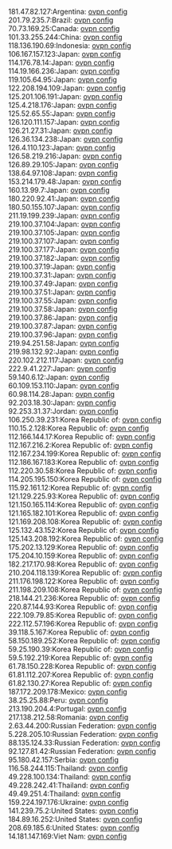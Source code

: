 181.47.82.127:Argentina: [ovpn config](vpn/181_47_82_127.ovpn)  
201.79.235.7:Brazil: [ovpn config](vpn/201_79_235_7.ovpn)  
70.73.169.25:Canada: [ovpn config](vpn/70_73_169_25.ovpn)  
101.33.255.244:China: [ovpn config](vpn/101_33_255_244.ovpn)  
118.136.190.69:Indonesia: [ovpn config](vpn/118_136_190_69.ovpn)  
106.167.157.123:Japan: [ovpn config](vpn/106_167_157_123.ovpn)  
114.176.78.14:Japan: [ovpn config](vpn/114_176_78_14.ovpn)  
114.19.166.236:Japan: [ovpn config](vpn/114_19_166_236.ovpn)  
119.105.64.95:Japan: [ovpn config](vpn/119_105_64_95.ovpn)  
122.208.194.109:Japan: [ovpn config](vpn/122_208_194_109.ovpn)  
125.201.106.191:Japan: [ovpn config](vpn/125_201_106_191.ovpn)  
125.4.218.176:Japan: [ovpn config](vpn/125_4_218_176.ovpn)  
125.52.65.55:Japan: [ovpn config](vpn/125_52_65_55.ovpn)  
126.120.111.157:Japan: [ovpn config](vpn/126_120_111_157.ovpn)  
126.21.27.31:Japan: [ovpn config](vpn/126_21_27_31.ovpn)  
126.36.134.238:Japan: [ovpn config](vpn/126_36_134_238.ovpn)  
126.4.110.123:Japan: [ovpn config](vpn/126_4_110_123.ovpn)  
126.58.219.216:Japan: [ovpn config](vpn/126_58_219_216.ovpn)  
126.89.29.105:Japan: [ovpn config](vpn/126_89_29_105.ovpn)  
138.64.97.108:Japan: [ovpn config](vpn/138_64_97_108.ovpn)  
153.214.179.48:Japan: [ovpn config](vpn/153_214_179_48.ovpn)  
160.13.99.7:Japan: [ovpn config](vpn/160_13_99_7.ovpn)  
180.220.92.41:Japan: [ovpn config](vpn/180_220_92_41.ovpn)  
180.50.155.107:Japan: [ovpn config](vpn/180_50_155_107.ovpn)  
211.19.199.239:Japan: [ovpn config](vpn/211_19_199_239.ovpn)  
219.100.37.104:Japan: [ovpn config](vpn/219_100_37_104.ovpn)  
219.100.37.105:Japan: [ovpn config](vpn/219_100_37_105.ovpn)  
219.100.37.107:Japan: [ovpn config](vpn/219_100_37_107.ovpn)  
219.100.37.177:Japan: [ovpn config](vpn/219_100_37_177.ovpn)  
219.100.37.182:Japan: [ovpn config](vpn/219_100_37_182.ovpn)  
219.100.37.19:Japan: [ovpn config](vpn/219_100_37_19.ovpn)  
219.100.37.31:Japan: [ovpn config](vpn/219_100_37_31.ovpn)  
219.100.37.49:Japan: [ovpn config](vpn/219_100_37_49.ovpn)  
219.100.37.51:Japan: [ovpn config](vpn/219_100_37_51.ovpn)  
219.100.37.55:Japan: [ovpn config](vpn/219_100_37_55.ovpn)  
219.100.37.58:Japan: [ovpn config](vpn/219_100_37_58.ovpn)  
219.100.37.86:Japan: [ovpn config](vpn/219_100_37_86.ovpn)  
219.100.37.87:Japan: [ovpn config](vpn/219_100_37_87.ovpn)  
219.100.37.96:Japan: [ovpn config](vpn/219_100_37_96.ovpn)  
219.94.251.58:Japan: [ovpn config](vpn/219_94_251_58.ovpn)  
219.98.132.92:Japan: [ovpn config](vpn/219_98_132_92.ovpn)  
220.102.212.117:Japan: [ovpn config](vpn/220_102_212_117.ovpn)  
222.9.41.227:Japan: [ovpn config](vpn/222_9_41_227.ovpn)  
59.140.6.12:Japan: [ovpn config](vpn/59_140_6_12.ovpn)  
60.109.153.110:Japan: [ovpn config](vpn/60_109_153_110.ovpn)  
60.98.114.28:Japan: [ovpn config](vpn/60_98_114_28.ovpn)  
92.203.18.30:Japan: [ovpn config](vpn/92_203_18_30.ovpn)  
92.253.31.37:Jordan: [ovpn config](vpn/92_253_31_37.ovpn)  
106.250.39.231:Korea Republic of: [ovpn config](vpn/106_250_39_231.ovpn)  
110.15.2.128:Korea Republic of: [ovpn config](vpn/110_15_2_128.ovpn)  
112.166.144.17:Korea Republic of: [ovpn config](vpn/112_166_144_17.ovpn)  
112.167.216.2:Korea Republic of: [ovpn config](vpn/112_167_216_2.ovpn)  
112.167.234.199:Korea Republic of: [ovpn config](vpn/112_167_234_199.ovpn)  
112.186.167.183:Korea Republic of: [ovpn config](vpn/112_186_167_183.ovpn)  
112.220.30.58:Korea Republic of: [ovpn config](vpn/112_220_30_58.ovpn)  
114.205.195.150:Korea Republic of: [ovpn config](vpn/114_205_195_150.ovpn)  
115.92.161.12:Korea Republic of: [ovpn config](vpn/115_92_161_12.ovpn)  
121.129.225.93:Korea Republic of: [ovpn config](vpn/121_129_225_93.ovpn)  
121.150.165.114:Korea Republic of: [ovpn config](vpn/121_150_165_114.ovpn)  
121.165.182.101:Korea Republic of: [ovpn config](vpn/121_165_182_101.ovpn)  
121.169.208.108:Korea Republic of: [ovpn config](vpn/121_169_208_108.ovpn)  
125.132.43.152:Korea Republic of: [ovpn config](vpn/125_132_43_152.ovpn)  
125.143.208.192:Korea Republic of: [ovpn config](vpn/125_143_208_192.ovpn)  
175.202.13.129:Korea Republic of: [ovpn config](vpn/175_202_13_129.ovpn)  
175.204.10.159:Korea Republic of: [ovpn config](vpn/175_204_10_159.ovpn)  
182.217.170.98:Korea Republic of: [ovpn config](vpn/182_217_170_98.ovpn)  
210.204.118.139:Korea Republic of: [ovpn config](vpn/210_204_118_139.ovpn)  
211.176.198.122:Korea Republic of: [ovpn config](vpn/211_176_198_122.ovpn)  
211.198.209.108:Korea Republic of: [ovpn config](vpn/211_198_209_108.ovpn)  
218.144.21.236:Korea Republic of: [ovpn config](vpn/218_144_21_236.ovpn)  
220.87.144.93:Korea Republic of: [ovpn config](vpn/220_87_144_93.ovpn)  
222.109.79.85:Korea Republic of: [ovpn config](vpn/222_109_79_85.ovpn)  
222.112.57.196:Korea Republic of: [ovpn config](vpn/222_112_57_196.ovpn)  
39.118.5.167:Korea Republic of: [ovpn config](vpn/39_118_5_167.ovpn)  
58.150.189.252:Korea Republic of: [ovpn config](vpn/58_150_189_252.ovpn)  
59.25.190.39:Korea Republic of: [ovpn config](vpn/59_25_190_39.ovpn)  
59.5.192.219:Korea Republic of: [ovpn config](vpn/59_5_192_219.ovpn)  
61.78.150.228:Korea Republic of: [ovpn config](vpn/61_78_150_228.ovpn)  
61.81.112.207:Korea Republic of: [ovpn config](vpn/61_81_112_207.ovpn)  
61.82.130.27:Korea Republic of: [ovpn config](vpn/61_82_130_27.ovpn)  
187.172.209.178:Mexico: [ovpn config](vpn/187_172_209_178.ovpn)  
38.25.25.88:Peru: [ovpn config](vpn/38_25_25_88.ovpn)  
213.190.204.4:Portugal: [ovpn config](vpn/213_190_204_4.ovpn)  
217.138.212.58:Romania: [ovpn config](vpn/217_138_212_58.ovpn)  
2.63.44.200:Russian Federation: [ovpn config](vpn/2_63_44_200.ovpn)  
5.228.205.10:Russian Federation: [ovpn config](vpn/5_228_205_10.ovpn)  
88.135.124.33:Russian Federation: [ovpn config](vpn/88_135_124_33.ovpn)  
92.127.81.42:Russian Federation: [ovpn config](vpn/92_127_81_42.ovpn)  
95.180.42.157:Serbia: [ovpn config](vpn/95_180_42_157.ovpn)  
116.58.244.115:Thailand: [ovpn config](vpn/116_58_244_115.ovpn)  
49.228.100.134:Thailand: [ovpn config](vpn/49_228_100_134.ovpn)  
49.228.242.41:Thailand: [ovpn config](vpn/49_228_242_41.ovpn)  
49.49.251.4:Thailand: [ovpn config](vpn/49_49_251_4.ovpn)  
159.224.197.176:Ukraine: [ovpn config](vpn/159_224_197_176.ovpn)  
141.239.75.2:United States: [ovpn config](vpn/141_239_75_2.ovpn)  
184.89.16.252:United States: [ovpn config](vpn/184_89_16_252.ovpn)  
208.69.185.6:United States: [ovpn config](vpn/208_69_185_6.ovpn)  
14.181.147.169:Viet Nam: [ovpn config](vpn/14_181_147_169.ovpn)  
